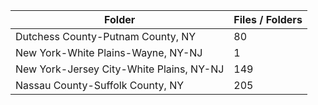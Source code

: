 | Folder                                   |   Files / Folders |
|------------------------------------------|-------------------|
| Dutchess County-Putnam County, NY        |                80 |
| New York-White Plains-Wayne, NY-NJ       |                 1 |
| New York-Jersey City-White Plains, NY-NJ |               149 |
| Nassau County-Suffolk County, NY         |               205 |